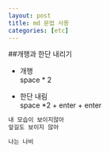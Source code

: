 ```yaml
---
layout: post
title: md 문법 사용
categories: [etc]
---
```

##개행과 한단 내리기
* 개행   
space * 2  

* 한단 내림  
space *2 + enter + enter
```md
내 모습이 보이지않아  
앞길도 보이지 않아 

나는 나비
```
